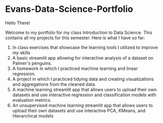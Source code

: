 # Evans-Data-Science-Portfolio
Hello There!

Welcome to my portfolio for my class Introduction to Data Science. This contains all my projects for this semester.
Here is what I have so far:
 1. In class exercises that showcase the learning tools I utilized to improve my skills
 2. A basic streamlit app allowing for interactive analysis of a dataset on Palmer's penguins. 
3. A homework in which I practiced machine learning and linear regression.
4. A project in which I practiced tidying data and creating visualizations and aggregations from the cleaned data.
5. A machine learning streamlit app that allows users to upload their own datasets and use interactive regression and classification models with evaluation metrics.
6. An unsupervised machine learning streamlit app that allows users to upload their own datasets and use interactive PCA, KMeans, and Hierarchical models 

